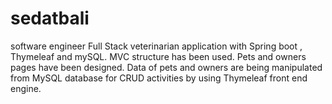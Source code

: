 # sedatbali
software engineer
Full Stack veterinarian application with  Spring boot , Thymeleaf and mySQL.
  MVC structure has been used.
  Pets and owners pages have been designed.
  Data of pets and owners are being manipulated from MySQL database for CRUD activities by using Thymeleaf front end engine.

